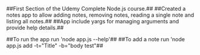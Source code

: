 ##First Section of the Udemy Complete Node.js course.##
##Created a notes app to allow adding notes, removing notes, reading a single note and listing all notes.##
##App include yargs for managing arguments and provide help details.##

##To run the app run 'node app.js --help'##
##To add a note run 'node app.js add -t="Title" -b="body test"##
